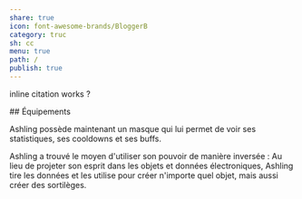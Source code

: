 ```yaml
---  
share: true  
icon: font-awesome-brands/BloggerB  
category: truc  
sh: cc  
menu: true  
path: /  
publish: true  
---  
```

  
inline citation works ?  
  
  
<div class="embed">  
## Équipements  
  
Ashling possède maintenant un masque qui lui permet de voir ses statistiques, ses cooldowns et ses buffs.  
  
  
</div>  
  
  
  
<div class="embed">  
Ashling a trouvé le moyen d'utiliser son pouvoir de manière inversée : Au lieu de projeter son esprit dans les objets et données électroniques, Ashling tire les données et les utilise pour créer n'importe quel objet, mais aussi créer des sortilèges.  
</div>  
